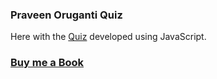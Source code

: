 ### Praveen Oruganti Quiz

Here with the [Quiz](https://praveenoruganti.github.io/praveenorugantitech-vanilla-js/0_Projects/praveenorugantitech-quiz) developed using JavaScript.

### [Buy me a Book](https://bit.ly/388sUbE)
